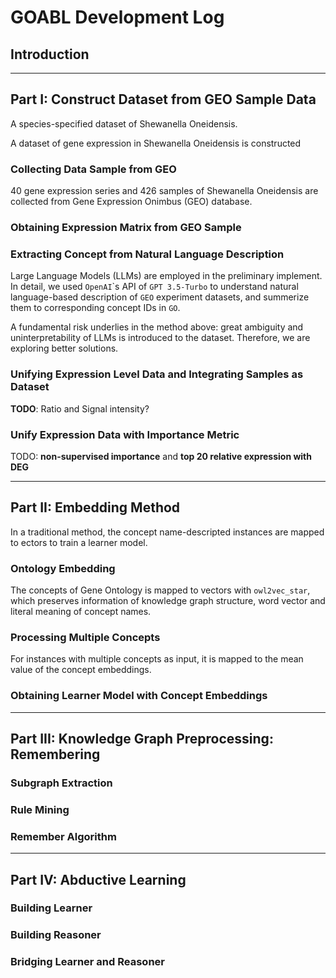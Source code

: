 # GOABL Development Log

## Introduction

---

## Part I: Construct Dataset from GEO Sample Data

A species-specified dataset of Shewanella Oneidensis.

A dataset of gene expression in Shewanella Oneidensis is constructed

### Collecting Data Sample from GEO

40 gene expression series and 426 samples of Shewanella Oneidensis are
collected from Gene Expression Onimbus (GEO) database.

### Obtaining Expression Matrix from GEO Sample

### Extracting Concept from Natural Language Description

Large Language Models (LLMs) are employed in the preliminary implement.
In detail, we used `OpenAI`\`s API of `GPT 3.5-Turbo` to understand natural
language-based description of `GEO` experiment datasets, and summerize
them to corresponding concept IDs in `GO`.

A fundamental risk underlies in the method above: great ambiguity and uninterpretability
of LLMs is introduced to the dataset. Therefore, we are exploring better solutions.

### Unifying Expression Level Data and Integrating Samples as Dataset

**TODO**: Ratio and Signal intensity?

### Unify Expression Data with Importance Metric

TODO: **non-supervised importance** and **top 20 relative expression with DEG**

---

## Part II: Embedding Method

In a traditional method, the concept name-descripted instances are mapped to
ectors to train a learner model.

### Ontology Embedding

The concepts of Gene Ontology is mapped to vectors with `owl2vec_star`, which
preserves information of knowledge graph structure, word vector and literal meaning
of concept names.

### Processing Multiple Concepts

For instances with multiple concepts as input, it is mapped to the mean value of
the concept embeddings.

### Obtaining Learner Model with Concept Embeddings

---

## Part III: Knowledge Graph Preprocessing: Remembering

### Subgraph Extraction

### Rule Mining

### Remember Algorithm

---

## Part IV: Abductive Learning

### Building Learner

### Building Reasoner

### Bridging Learner and Reasoner

